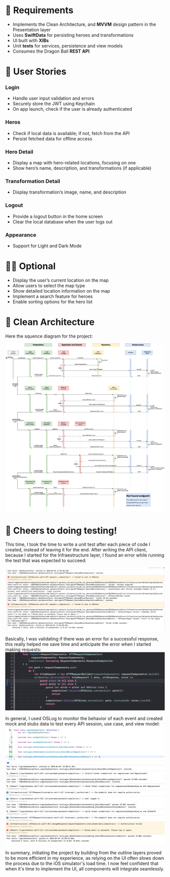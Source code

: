 # 📝 Requirements
* 	Implements the Clean Architecture, and **MVVM** design pattern in the Presentation layer
* 	Uses **SwiftData** for persisting heroes and transformations
* 	UI built with **XIBs** 
* 	Unit **tests** for services, persistence and view models
* 	Consumes the Dragon Ball **REST API**


# 🐾 User Stories

### Login
* Handle user input validation and errors
* Securely store the JWT using Keychain
* On app launch, check if the user is already authenticated

### Heros
* Check if local data is available; if not, fetch from the API
* Persist fetched data for offline access

### Hero Detail
* Display a map with hero-related locations, focusing on one
* Show hero’s name, description, and transformations (if applicable)

### Transformation Detail
* Display transformation’s image, name, and description

### Logout
* Provide a logout button in the home screen
* Clear the local database when the user logs out

### Appearance
* Support for Light and Dark Mode

# 😮‍💨 Optional 
* Display the user’s current location on the map
* Allow users to select the map type
* Show detailed location information on the map
* Implement a search feature for heroes
* Enable sorting options for the hero list

# 🧽 Clean Architecture

Here the squence diagram for the project:

![](Images/db_ios_advanced.drawio.png)

# 🍻 Cheers to doing testing!

This time, I took the time to write a unit test after each piece of code I created, instead of leaving it for the end. After writing the API client, because I started for the Infraestructure layer, I found an error while running the test that was expected to succeed:

![](Images/logger.png)

Basically, I was validating if there was an error for a successful response, this really helped me save time and anticipate the error when I started making requests:
![](Images/apiSessionFixed.png)

In general, I used OSLog to monitor the behavior of each event and created mock and stubs data to test every API session, use case, and view model:
![](Images/logger+testing.png)

In summary, initiating the project by building from the outline layers proved to be more efficient in my experience, as relying on the UI often slows down the process due to the iOS simulator's load time. I now feel confident that when it's time to implement the UI, all components will integrate seamlessly.